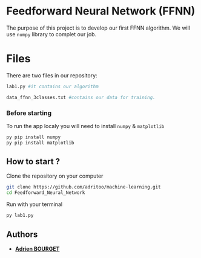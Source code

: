 # Feedforward Neural Network (FFNN)

The purpose of this project is to develop our first FFNN algorithm.
We will use `numpy` library to complet our job.

# Files
There are two files in our repository:
```bash
lab1.py #it contains our algorithm 
```
```bash
data_ffnn_3classes.txt #contains our data for training.
```

### Before starting
To run the app localy you will need to install `numpy`  & `matplotlib`
```bash
py pip install numpy
py pip install matplotlib
```

## How to start ?
Clone the repository on your computer
```bash
git clone https://github.com/adritoo/machine-learning.git
cd Feedforward_Neural_Network
```
Run with your terminal
```bash
py lab1.py
```
## Authors

* [**Adrien BOURGET**](https://github.com/adritoo)
